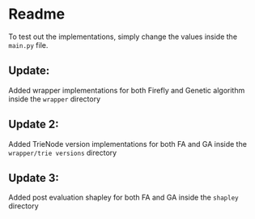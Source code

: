 # Readme
To test out the implementations, simply change the values inside the `main.py` file.

## Update:
Added wrapper implementations for both Firefly and Genetic algorithm inside the `wrapper` directory

## Update 2:
Added TrieNode version implementations for both FA and GA inside the `wrapper/trie versions` directory

## Update 3:
Added post evaluation shapley for both FA and GA inside the `shapley` directory